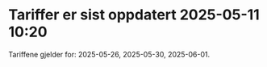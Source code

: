 
# Tariffer er sist oppdatert 2025-05-11 10:20

Tariffene gjelder for: 2025-05-26, 2025-05-30, 2025-06-01.
